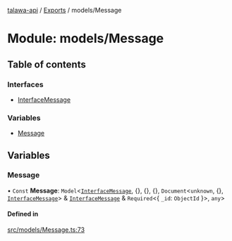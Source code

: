 [talawa-api](../README.md) / [Exports](../modules.md) / models/Message

# Module: models/Message

## Table of contents

### Interfaces

- [InterfaceMessage](../interfaces/models_Message.InterfaceMessage.md)

### Variables

- [Message](models_Message.md#message)

## Variables

### Message

• `Const` **Message**: `Model`\<[`InterfaceMessage`](../interfaces/models_Message.InterfaceMessage.md), \{\}, \{\}, \{\}, `Document`\<`unknown`, \{\}, [`InterfaceMessage`](../interfaces/models_Message.InterfaceMessage.md)\> & [`InterfaceMessage`](../interfaces/models_Message.InterfaceMessage.md) & `Required`\<\{ `_id`: `ObjectId`  \}\>, `any`\>

#### Defined in

[src/models/Message.ts:73](https://github.com/PalisadoesFoundation/talawa-api/blob/636e51c/src/models/Message.ts#L73)
